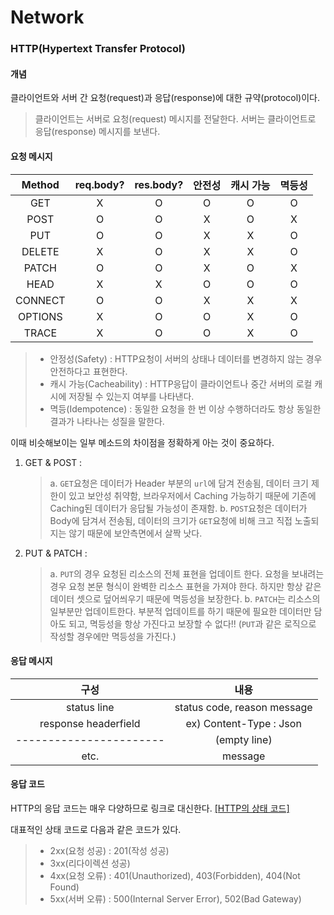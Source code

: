 # Network

### HTTP(Hypertext Transfer Protocol)

#### 개념

클라이언트와 서버 간 요청(request)과 응답(response)에 대한 규약(protocol)이다.

> 클라이언트는 서버로 요청(request) 메시지를 전달한다.
> 서버는 클라이언트로 응답(response) 메시지를 보낸다.

#### 요청 메시지

| Method | req.body? | res.body? | 안전성 | 캐시 가능 | 멱등성 |
| :-----: | :-------: | :-------: | :----: | :-------: | :----: |
|   GET   |     X     |     O     |   O   |     O     |   O   |
|  POST  |     O     |     O     |   X   |     O     |   X   |
|   PUT   |     O     |     O     |   X   |     X     |   O   |
| DELETE |     X     |     O     |   X   |     X     |   O   |
|  PATCH  |     O     |     O     |   X   |     O     |   X   |
|  HEAD  |     X     |     X     |   O   |     O     |   O   |
| CONNECT |     O     |     O     |   X   |     X     |   X   |
| OPTIONS |     X     |     O     |   O   |     X     |   O   |
|  TRACE  |     X     |     O     |   O   |     X     |   O   |

> - 안정성(Safety) : HTTP요청이 서버의 상태나 데이터를 변경하지 않는 경우 안전하다고 표현한다.
> - 캐시 가능(Cacheability) : HTTP응답이 클라이언트나 중간 서버의 로컬 캐시에 저장될 수 있는지 여부를 나타낸다.
> - 멱등(Idempotence) : 동일한 요청을 한 번 이상 수행하더라도 항상 동일한 결과가 나타나는 성질을 말한다.

이때 비슷해보이는 일부 메소드의 차이점을 정확하게 아는 것이 중요하다.

1. GET & POST :

   > a. ``GET``요청은 데이터가 Header 부분의 ``url``에 담겨 전송됨, 데이터 크기 제한이 있고 보안성 취약함, 브라우저에서 Caching 가능하기 때문에 기존에 Caching된 데이터가 응답될 가능성이 존재함.
   > b. ``POST``요청은 데이터가 Body에 담겨서 전송됨, 데이터의 크기가 ``GET``요청에 비해 크고 직접 노출되지는 않기 때문에 보안측면에서 살짝 낫다.
   >
2. PUT & PATCH :

   > a. ``PUT``의 경우 요청된 리소스의 전체 표현을 업데이트 한다. 요청을 보내려는 경우 요청 본문 형식이 완벽한 리소스 표현을 가져야 한다. 하지만 항상 같은 데이터 셋으로 덮어씌우기 때문에 멱등성을 보장한다.
   > b. ``PATCH``는 리소스의 일부분만 업데이트한다. 부분적 업데이트를 하기 때문에 필요한 데이터만 담아도 되고, 멱등성을 항상 가진다고 보장할 수 없다!! (``PUT``과 같은 로직으로 작성할 경우에만 멱등성을 가진다.)
   >

#### 응답 메시지

|          구성          |            내용            |
| :---------------------: | :-------------------------: |
|       status line       | status code, reason message |
|  response headerfield  |   ex) Content-Type : Json   |
| ----------------------- |        (empty line)        |
|          etc.          |           message           |

#### 응답 코드

HTTP의 응답 코드는 매우 다양하므로 링크로 대신한다. [[HTTP의 상태 코드]](https://ko.wikipedia.org/wiki/HTTP_%EC%83%81%ED%83%9C_%EC%BD%94%EB%93%9C)

대표적인 상태 코드로 다음과 같은 코드가 있다.

> - 2xx(요청 성공) : 201(작성 성공)
> - 3xx(리다이렉션 성공)
> - 4xx(요청 오류) : 401(Unauthorized), 403(Forbidden), 404(Not Found)
> - 5xx(서버 오류) : 500(Internal Server Error), 502(Bad Gateway)

